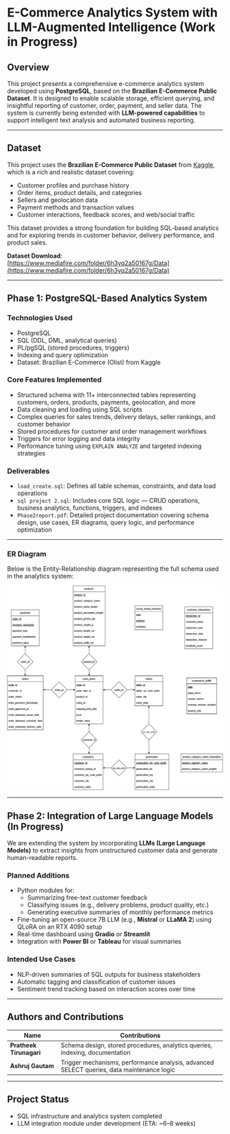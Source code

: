 #  E-Commerce Analytics System with LLM-Augmented Intelligence (Work in Progress)

## Overview

This project presents a comprehensive e-commerce analytics system developed using **PostgreSQL**, based on the **Brazilian E-Commerce Public Dataset**. It is designed to enable scalable storage, efficient querying, and insightful reporting of customer, order, payment, and seller data. The system is currently being extended with **LLM-powered capabilities** to support intelligent text analysis and automated business reporting.

---

##  Dataset

This project uses the **Brazilian E-Commerce Public Dataset** from [Kaggle](https://www.kaggle.com/datasets/olistbr/brazilian-ecommerce), which is a rich and realistic dataset covering:

- Customer profiles and purchase history  
- Order items, product details, and categories  
- Sellers and geolocation data  
- Payment methods and transaction values  
- Customer interactions, feedback scores, and web/social traffic

This dataset provides a strong foundation for building SQL-based analytics and for exploring trends in customer behavior, delivery performance, and product sales.

 **Dataset Download**:  
[https://www.mediafire.com/folder/6h3yq2a50167g/Data](https://www.mediafire.com/folder/6h3yq2a50167g/Data)

---

## Phase 1: PostgreSQL-Based Analytics System

###  Technologies Used
- PostgreSQL
- SQL (DDL, DML, analytical queries)
- PL/pgSQL (stored procedures, triggers)
- Indexing and query optimization
- Dataset: Brazilian E-Commerce (Olist) from Kaggle

###  Core Features Implemented
- Structured schema with 11+ interconnected tables representing customers, orders, products, payments, geolocation, and more
- Data cleaning and loading using SQL scripts
- Complex queries for sales trends, delivery delays, seller rankings, and customer behavior
- Stored procedures for customer and order management workflows
- Triggers for error logging and data integrity
- Performance tuning using `EXPLAIN ANALYZE` and targeted indexing strategies

###  Deliverables
- `load_create.sql`: Defines all table schemas, constraints, and data load operations
- `sql project 2.sql`: Includes core SQL logic — CRUD operations, business analytics, functions, triggers, and indexes
- `Phase2report.pdf`: Detailed project documentation covering schema design, use cases, ER diagrams, query logic, and performance optimization

---

###  ER Diagram

Below is the Entity-Relationship diagram representing the full schema used in the analytics system:

![ER Diagram](er_diagram.png)

---

## Phase 2: Integration of Large Language Models (In Progress)

We are extending the system by incorporating **LLMs (Large Language Models)** to extract insights from unstructured customer data and generate human-readable reports.

###  Planned Additions
- Python modules for:
  - Summarizing free-text customer feedback
  - Classifying issues (e.g., delivery problems, product quality, etc.)
  - Generating executive summaries of monthly performance metrics
- Fine-tuning an open-source 7B LLM (e.g., **Mistral** or **LLaMA 2**) using QLoRA on an RTX 4090 setup
- Real-time dashboard using **Gradio** or **Streamlit**
- Integration with **Power BI** or **Tableau** for visual summaries

###  Intended Use Cases
- NLP-driven summaries of SQL outputs for business stakeholders
- Automatic tagging and classification of customer issues
- Sentiment trend tracking based on interaction scores over time

---

##  Authors and Contributions

| Name                | Contributions                                                                 |
|---------------------|------------------------------------------------------------------------------|
| **Pratheek Tirunagari** | Schema design, stored procedures, analytics queries, indexing, documentation |
| **Ashruj Gautam**       | Trigger mechanisms, performance analysis, advanced SELECT queries, data maintenance logic |

---

##  Project Status

-  SQL infrastructure and analytics system completed  
-  LLM integration module under development (ETA: ~6–8 weeks)  
